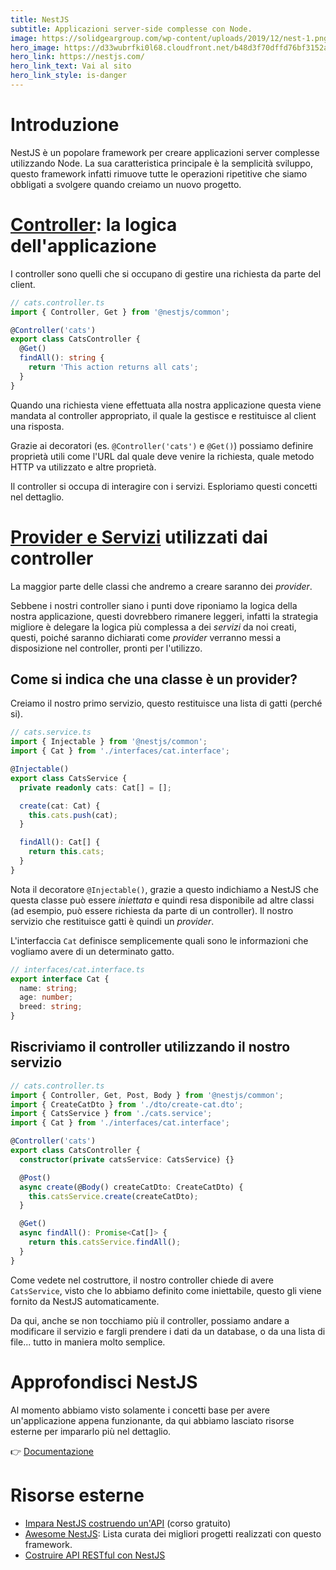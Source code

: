```yaml
---
title: NestJS
subtitle: Applicazioni server-side complesse con Node.
image: https://solidgeargroup.com/wp-content/uploads/2019/12/nest-1.png
hero_image: https://d33wubrfki0l68.cloudfront.net/b48d3f70dffd76bf3152ad04e2cbb1261ef589c9/header.1af6756a.png
hero_link: https://nestjs.com/
hero_link_text: Vai al sito
hero_link_style: is-danger
---
```


# Introduzione

NestJS è un popolare framework per creare applicazioni server complesse utilizzando Node. La sua caratteristica principale è la semplicità sviluppo, questo framework infatti rimuove tutte le operazioni ripetitive che siamo obbligati a svolgere quando creiamo un nuovo progetto.

# [Controller](https://docs.nestjs.com/controllers): la logica dell'applicazione

I controller sono quelli che si occupano di gestire una richiesta da parte del client.

```TypeScript
// cats.controller.ts
import { Controller, Get } from '@nestjs/common';

@Controller('cats')
export class CatsController {
  @Get()
  findAll(): string {
    return 'This action returns all cats';
  }
}
```

Quando una richiesta viene effettuata alla nostra applicazione questa viene mandata al controller appropriato, il quale la gestisce e restituisce al client una risposta.

Grazie ai decoratori (es. `@Controller('cats')` e `@Get()`) possiamo definire proprietà utili come l'URL dal quale deve venire la richiesta, quale metodo HTTP va utilizzato e altre proprietà.

Il controller si occupa di interagire con i servizi. Esploriamo questi concetti nel dettaglio.

# [Provider e Servizi](https://docs.nestjs.com/providers) utilizzati dai controller

La maggior parte delle classi che andremo a creare saranno dei _provider_.

Sebbene i nostri controller siano i punti dove riponiamo la logica della nostra applicazione, questi dovrebbero rimanere leggeri, infatti la strategia migliore è delegare la logica più complessa a dei _servizi_ da noi creati, questi, poiché saranno dichiarati come _provider_ verranno messi a disposizione nel controller, pronti per l'utilizzo.

## Come si indica che una classe è un provider?

Creiamo il nostro primo servizio, questo restituisce una lista di gatti (perché si).

```TypeScript
// cats.service.ts
import { Injectable } from '@nestjs/common';
import { Cat } from './interfaces/cat.interface';

@Injectable()
export class CatsService {
  private readonly cats: Cat[] = [];

  create(cat: Cat) {
    this.cats.push(cat);
  }

  findAll(): Cat[] {
    return this.cats;
  }
}
```

Nota il decoratore `@Injectable()`, grazie a questo indichiamo a NestJS che questa classe può essere _iniettata_ e quindi resa disponibile ad altre classi (ad esempio, può essere richiesta da parte di un controller). Il nostro servizio che restituisce gatti è quindi un _provider_.

L'interfaccia `Cat` definisce semplicemente quali sono le informazioni che vogliamo avere di un determinato gatto.

```TypeScript
// interfaces/cat.interface.ts
export interface Cat {
  name: string;
  age: number;
  breed: string;
}
```

## Riscriviamo il controller utilizzando il nostro servizio

```TypeScript
// cats.controller.ts
import { Controller, Get, Post, Body } from '@nestjs/common';
import { CreateCatDto } from './dto/create-cat.dto';
import { CatsService } from './cats.service';
import { Cat } from './interfaces/cat.interface';

@Controller('cats')
export class CatsController {
  constructor(private catsService: CatsService) {}

  @Post()
  async create(@Body() createCatDto: CreateCatDto) {
    this.catsService.create(createCatDto);
  }

  @Get()
  async findAll(): Promise<Cat[]> {
    return this.catsService.findAll();
  }
}
```

Come vedete nel costruttore, il nostro controller chiede di avere `CatsService`, visto che lo abbiamo definito come iniettabile, questo gli viene fornito da NestJS automaticamente.

Da qui, anche se non tocchiamo più il controller, possiamo andare a modificare il servizio e fargli prendere i dati da un database, o da una lista di file... tutto in maniera molto semplice.

# Approfondisci NestJS

Al momento abbiamo visto solamente i concetti base per avere un'applicazione appena funzionante, da qui abbiamo lasciato risorse esterne per impararlo più nel dettaglio.

👉 [Documentazione](https://docs.nestjs.com/)

# Risorse esterne

- [Impara NestJS costruendo un'API](https://coursesity.com/course-detail/learn-nestjs-from-scratch-by-building-an-api) (corso gratuito)
- [Awesome NestJS](https://github.com/juliandavidmr/awesome-nestjs): Lista curata dei migliori progetti realizzati con questo framework.
- [Costruire API RESTful con NestJS](https://medium.com/swlh/building-restful-apis-with-nestjs-getting-started-623453dbf7e0)